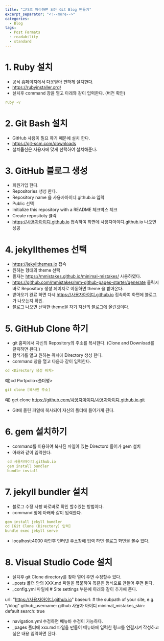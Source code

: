 ```yaml
---
title: "그대로 따라하면 되는 Git Blog 만들기"
excerpt_separator: "<!--more-->"
categories:
  - Blog
tags:
  - Post Formats
  - readability
  - standard
---
```


# 1. Ruby 설치
   - 공식 홈페이지에서 다운받아 편하게 설치한다.
   - <https://rubyinstaller.org/>
   - 설치후 command 창을 열고 아래와 같이 입력한다. (버전 확인)
   ```yaml
   ruby -v
   ```
   

# 2. Git Bash 설치
   - GitHub 사용이 필요 하기 때문에 설치 한다.
   - <https://git-scm.com/downloads>
   - 설치옵션은 사용자에 맞게 선택하여 설치해준다.

# 3. GitHub 블로그 생성
   - 회원가입 한다.
   - Repositories 생성 한다.
   - Repository name 을 사용자아이디.github.io 입력
   - Public 선택
   - Initialize this repository with a README 체크박스 체크
   - Create repositoty 클릭
   -  https://사용자아이디.github.io 접속하여 화면에 사용자아이디.github.io 나오면 성공

# 4. jekyllthemes 선택
   - <https://jekyllthemes.io> 접속
   - 원하는 형태의 theme 선택
   - 필자는 <https://mmistakes.github.io/minimal-mistakes/> 사용하였다.
   - <https://github.com/mmistakes/mm-github-pages-starter/generate> 클릭시 바로 Repository 생성 페이지로 이동하면 theme 을 받아온다.
   - 받아오기 완료 하면 다시 https://사용자아이디.github.io 접속하여 화면에 블로그가 나오는지 확인.
   - 블로그 나오면 선택한 theme을 자기 자신의 블로그에 올린것이다.

# 5. GitHub Clone 하기
   - git 홈피에서 자신의 Repository의 주소를 복사한다. (Clone and Download를 클릭하면 된다.)
   - 탐색기를 열고 원하는 위치에 Directory 생성 한다.
   - command 창을 열고 다음과 같이 입력한다.
   ```yaml
   cd <Directory 생성 위치>
   ```
   예)cd Portpolio<폴더명>

   ```yaml
   git clone [복사한 주소]
   ```
   예) get clone https://github.com/사용자아이디/사용자아이디.github.io.git
   - Git에 올린 파일에 복사되어 자신의 폴더에 들어가게 된다.

# 6. gem 설치하기
  - command를 이용하여 복사된 파일이 있는 Directord 들어가 gem 설치
  - 아래와 같이 입력한다.
  ```yaml
   cd 사용자아이디.github.io
   gem install bundler
   bundle install
   ```

# 7. jekyll bundler 설치
  - 블로그 수정 사항 바로바로 확인 할수있는 방법이다.
  - command 창에 아래와 같이 입력한다.

   ```yaml
   gem install jekyll bundler
   cd [Git Clone (Directory) 입력] 
   bundle exec jekyll serve
  
   ```

   - localhost:4000 확인후 인터넷 주소창에 입력 하면 블로그 화면을 볼수 있다.

# 8. Visual Studio Code 설치
   - 설치후 git Clone directory를 찾아 열어 주면 수정할수 있다.
   - _posts 폴더 안의 XXX.md 파일을 복붙하여 똑같은 형식으로 만들어 주면 된다.
   - _config.yml 파일에 # Site settings 부분에 아래와 같이 추가해 준다.

url: "https://사용자아이디.github.io"
baseurl: # the subpath of your site, e.g. "/blog"
github_username: github 사용자 아이디
minimal_mistakes_skin: default
search: true

   - navigation.yml 수정하면 메뉴바 수정이 가능하다.
   - _pages 폴더에 xxx.md 파일을 만들어 메뉴바에 입력한 링크를 연결시켜 작성하고 싶은 내용 입력하면 된다.